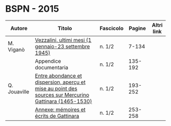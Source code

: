# BSPN - 2015

| Autore       | Titolo                                                                                                                                                 | Fascicolo | Pagine  | Altri link |
|--------------|--------------------------------------------------------------------------------------------------------------------------------------------------------|-----------|---------|------------|
| M. Viganò    | [Vezzalini, ultimi mesi (1 gennaio-23 settembre  1945)](http://www.ssno.it/BSPNo/bspn_2015.html#01)                                                    | n. 1/2    | 7-134   |            |
|              | Appendice documentaria                                                                                                                                 | n. 1/2    | 135-192 |            |
| Q. Jouaville | [Entre abondance et dispersion, aperçu et mise   au point des sources sur Mercurino Gattinara (1465-1530)](http://www.ssno.it/BSPNo/bspn_2015.html#02) | n. 1/2    | 193-252 |            |
|              | [Annexe: mémoires et écrits de                   Gattinara](http://www.ssno.it/BSPNo/bspn_2015.html#02)                                                | n. 1/2    | 253-258 |            |
